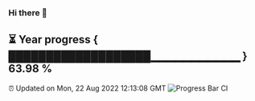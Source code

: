 ### Hi there 👋
⏳ Year progress { ███████████████████▁▁▁▁▁▁▁▁▁▁▁ } 63.98 %
---
⏰ Updated on Mon, 22 Aug 2022 12:13:08 GMT
![Progress Bar CI](https://github.com/Moyi321/Moyi321/workflows/Progress%20Bar%20CI/badge.svg)

